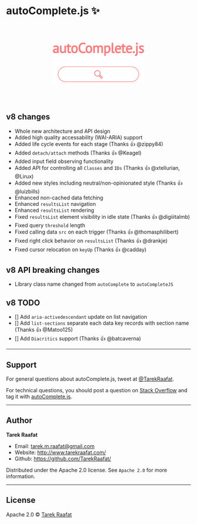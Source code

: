 # autoComplete.js :sparkles:

<br>
<br>
<p align="center">
	<a href="https://tarekraafat.github.io/autoComplete.js/">
  		<img src="./docs/img/autoComplete.js.png" alt="autoComplete.js Design" width="50%">
	</a>
</p>
<br>
<br>

## v8 changes

- Whole new architecture and API design
- Added high quality accessability (WAI-ARIA) support
- Added life cycle events for each stage (Thanks 👍 @zippy84)
- Added `detach/attach` methods (Thanks 👍 @Keagel)
- Added input field observing functionality
- Added API for controlling all `Classes` and `IDs` (Thanks 👍 @xtellurian, @Lirux)
- Added new styles including neutral/non-opinionated style (Thanks 👍 @luizbills)
- Enhanced non-cached data fetching
- Enhanced `resultsList` navigation
- Enhanced `resultsList` rendering
- Fixed `resultsList` element visibility in idle state (Thanks 👍 @digiiitalmb)
- Fixed query `threshold` length
- Fixed calling data `src` on each trigger (Thanks 👍 @thomasphilibert)
- Fixed right click behavior on `resultsList` (Thanks 👍 @drankje)
- Fixed cursor relocation on `keyUp` (Thanks 👍 @cadday)

## v8 API breaking changes

- Library class name changed from `autoComplete` to `autoCompleteJS`

## v8 TODO

- [] Add `aria-activedescendant` update on list navigation
- [] Add `list-sections` separate each data key records with section name (Thanks 👍 @Matoo125)
- [] Add `Diacritics` support (Thanks 👍 @batcaverna)

---

## Support

For general questions about autoComplete.js, tweet at [@TarekRaafat].

For technical questions, you should post a question on [Stack Overflow] and tag
it with [autoComplete.js][so tag].

<!-- section links -->

[stack overflow]: https://stackoverflow.com/
[@tarekraafat]: https://twitter.com/TarekRaafat
[so tag]: https://stackoverflow.com/questions/tagged/autoComplete.js

---

## Author

**Tarek Raafat**

- Email: tarek.m.raafat@gmail.com
- Website: <http://www.tarekraafat.com/>
- Github: <https://github.com/TarekRaafat/>

Distributed under the Apache 2.0 license. See `Apache 2.0` for more information.

---

## License

Apache 2.0 © [Tarek Raafat](http://www.tarekraafat.com)
